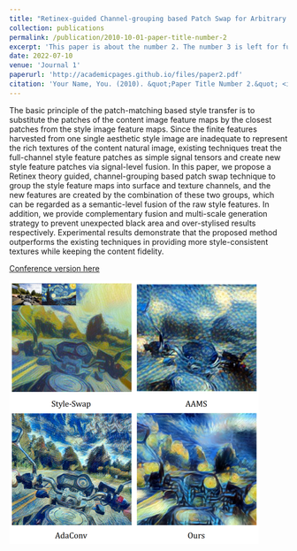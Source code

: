 ```yaml
---
title: "Retinex-guided Channel-grouping based Patch Swap for Arbitrary Style Transfer (under review)"
collection: publications
permalink: /publication/2010-10-01-paper-title-number-2
excerpt: 'This paper is about the number 2. The number 3 is left for future work.'
date: 2022-07-10
venue: 'Journal 1'
paperurl: 'http://academicpages.github.io/files/paper2.pdf'
citation: 'Your Name, You. (2010). &quot;Paper Title Number 2.&quot; <i>Journal 1</i>. 1(2).'
---
```

The basic principle of the patch-matching based style transfer is to substitute the patches of the content image feature maps by the closest patches from the style image feature maps. Since the finite features harvested from one single aesthetic style image are inadequate to represent the rich textures of the content natural image, existing techniques treat the full-channel style feature patches as simple signal tensors and create new
style feature patches via signal-level fusion. In this paper, we propose a Retinex theory guided, channel-grouping based patch swap technique to group the style feature maps into surface and texture channels, and the new features are created by the combination of these two groups, which can be regarded as a semantic-level fusion of the raw style features. In addition, we
provide complementary fusion and multi-scale generation strategy to prevent unexpected black area and over-stylised results respectively. Experimental results demonstrate that the proposed method outperforms the existing techniques in providing more style-consistent textures while keeping the content fidelity.

[Conference version here](https://ieeexplore.ieee.org/abstract/document/9190962)


![images](/images/papers/ST/style_transfer.png)